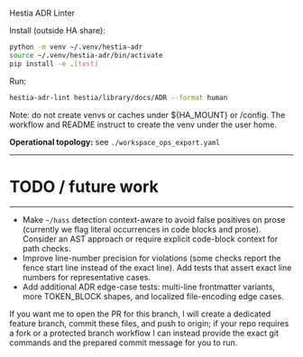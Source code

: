 Hestia ADR Linter

Install (outside HA share):

```bash
python -m venv ~/.venv/hestia-adr
source ~/.venv/hestia-adr/bin/activate
pip install -e .[test]
```

Run:

```bash
hestia-adr-lint hestia/library/docs/ADR --format human
```

Note: do not create venvs or caches under ${HA_MOUNT} or /config. The workflow and README instruct to create the venv under the user home.

**Operational topology:** see `./workspace_ops_export.yaml`


------------------ 
# TODO / future work
------------------

- Make `~/hass` detection context-aware to avoid false positives on prose (currently we flag literal occurrences in code blocks and prose). Consider an AST approach or require explicit code-block context for path checks.
- Improve line-number precision for violations (some checks report the fence start line instead of the exact line). Add tests that assert exact line numbers for representative cases.
- Add additional ADR edge-case tests: multi-line frontmatter variants, more TOKEN_BLOCK shapes, and localized file-encoding edge cases.

If you want me to open the PR for this branch, I will create a dedicated feature branch, commit these files, and push to origin; if your repo requires a fork or a protected branch workflow I can instead provide the exact git commands and the prepared commit message for you to run.

